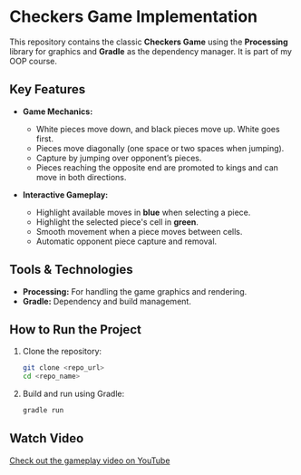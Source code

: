 # Checkers Game Implementation

This repository contains the classic **Checkers Game** using the **Processing** library for graphics and **Gradle** as the dependency manager. It is part of my OOP course. 

## Key Features
- **Game Mechanics:**
  - White pieces move down, and black pieces move up. White goes first.
  - Pieces move diagonally (one space or two spaces when jumping).
  - Capture by jumping over opponent’s pieces.
  - Pieces reaching the opposite end are promoted to kings and can move in both directions.

- **Interactive Gameplay:**
  - Highlight available moves in **blue** when selecting a piece.
  - Highlight the selected piece's cell in **green**.
  - Smooth movement when a piece moves between cells.
  - Automatic opponent piece capture and removal.

## Tools & Technologies
- **Processing:** For handling the game graphics and rendering.
- **Gradle:** Dependency and build management.

## How to Run the Project
1. Clone the repository:
   ```bash
   git clone <repo_url>
   cd <repo_name>
   ```
2. Build and run using Gradle:
   ```bash
   gradle run
   ```

## Watch Video
[Check out the gameplay video on YouTube](https://youtu.be/ihh6JDwSRXk)

